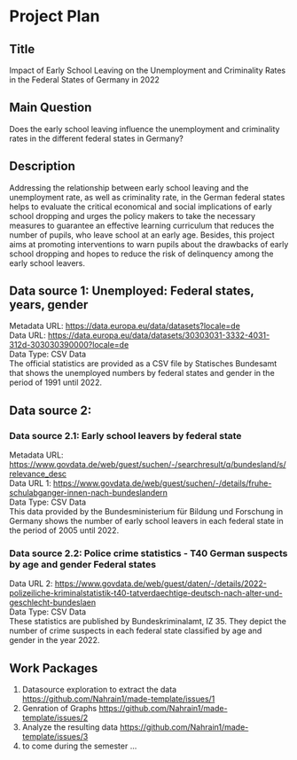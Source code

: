 # ****Project Plan****

## **Title**  
Impact of Early School Leaving on the Unemployment and Criminality Rates in the Federal States of Germany in 2022  

## **Main Question**  
Does the early school leaving influence the unemployment and criminality rates in the different federal states in Germany?  

## **Description**  
Addressing the relationship between early school leaving and the unemployment rate, as well as criminality rate, in the German federal states helps to evaluate the critical economical and social implications of early school dropping and urges the policy makers to take the necessary measures to guarantee an effective learning curriculum that reduces the number of pupils, who leave school at an early age. Besides, this project aims at promoting interventions to warn pupils about the drawbacks of early school dropping and hopes to reduce the risk of delinquency among the early school leavers. 

## **Data source 1: Unemployed: Federal states, years, gender**  
Metadata URL: https://data.europa.eu/data/datasets?locale=de  
Data URL: https://data.europa.eu/data/datasets/30303031-3332-4031-312d-303030390000?locale=de  
Data Type: CSV Data  
The official statistics are provided as a CSV file by Statisches Bundesamt that shows the unemployed numbers by federal states and gender in the period of 1991 until 2022. 

## **Data source 2:**  
### **Data source 2.1: Early school leavers by federal state**  
Metadata URL: https://www.govdata.de/web/guest/suchen/-/searchresult/q/bundesland/s/relevance_desc  
Data URL 1: https://www.govdata.de/web/guest/suchen/-/details/fruhe-schulabganger-innen-nach-bundeslandern   
Data Type: CSV Data  
This data provided by the Bundesministerium für Bildung und Forschung in Germany shows the number of early school leavers in each federal state in the period of 2005 until 2022.


### **Data source 2.2: Police crime statistics - T40 German suspects by age and gender Federal states**  
Data URL 2: https://www.govdata.de/web/guest/daten/-/details/2022-polizeiliche-kriminalstatistik-t40-tatverdaechtige-deutsch-nach-alter-und-geschlecht-bundeslaen  
Data Type: CSV Data  
These statistics are published by Bundeskriminalamt, IZ 35. They depict the number of crime suspects in each federal state classified by age and gender in the year 2022.   

## **Work Packages**  
1. Datasource exploration to extract the data https://github.com/Nahrain1/made-template/issues/1  
2. Genration of Graphs https://github.com/Nahrain1/made-template/issues/2  
3. Analyze the resulting data https://github.com/Nahrain1/made-template/issues/3  
4. to come during the semester ... 
